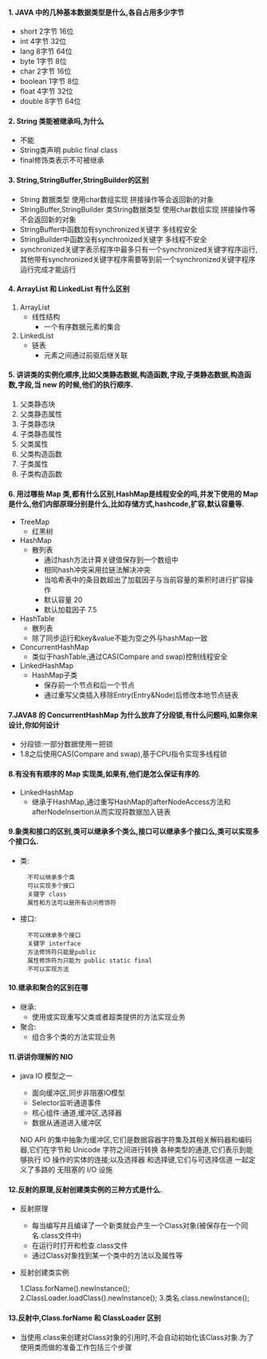 #### 1. JAVA 中的几种基本数据类型是什么,各自占用多少字节
* short   2字节 16位
* int     4字节 32位
* lang    8字节 64位
* byte    1字节  8位
* char    2字节 16位
* boolean 1字节  8位
* float   4字节 32位
* double  8字节 64位

#### 2. String 类能被继承吗,为什么
* 不能
* String类声明 public final class
* final修饰类表示不可被继承


#### 3. String,StringBuffer,StringBuilder的区别
* String 数据类型 使用char数组实现 拼接操作等会返回新的对象
* StringBuffer,StringBuilder 类String数据类型 使用char数组实现 拼接操作等不会返回新的对象
* StringBuffer中函数加有synchronized关键字 多线程安全
* StringBuilder中函数没有synchronized关键字 多线程不安全
* synchronized关键字表示程序中最多只有一个synchronized关键字程序运行,其他带有synchronized关键字程序需要等到前一个synchronized关键字程序运行完成才能运行

#### 4. ArrayList 和 LinkedList 有什么区别
1. ArrayList 
    * 线性结构
        * 一个有序数据元素的集合
2. LinkedList 
    * 链表 
        * 元素之间通过前驱后继关联

#### 5. 讲讲类的实例化顺序,比如父类静态数据,构造函数,字段,子类静态数据,构造函数,字段,当 new 的时候,他们的执行顺序.
1. 父类静态块
2. 父类静态属性
3. 子类静态块
4. 子类静态属性
5. 父类属性
5. 父类构造函数
6. 子类属性
7. 子类构造函数


#### 6. 用过哪些 Map 类,都有什么区别,HashMap是线程安全的吗,并发下使用的 Map 是什么,他们内部原理分别是什么,比如存储方式,hashcode,扩容,默认容量等.
* TreeMap
	* 红黑树
* HashMap
	* 散列表
		* 通过hash方法计算关键值保存到一个数组中
		* 相同hash冲突采用拉链法解决冲突
		* 当哈希表中的条目数超出了加载因子与当前容量的乘积时进行扩容操作
	    * 默认容量 20	
		* 默认加载因子 7.5
* HashTable
	* 散列表
	* 除了同步运行和key&value不能为空之外与hashMap一致
* ConcurrentHashMap
	* 类似于hashTable,通过CAS(Compare and swap)控制线程安全
* LinkedHashMap 
	* HashMap子类
		* 保存前一个节点和后一个节点
		* 通过重写父类插入移除Entry(Entry&Node)后修改本地节点链表

#### 7.JAVA8 的 ConcurrentHashMap 为什么放弃了分段锁,有什么问题吗,如果你来设计,你如何设计
* 分段锁:一部分数据使用一把锁
* 1.8之后使用CAS(Compare and swap),基于CPU指令实现多线程锁


#### 8.有没有有顺序的 Map 实现类,如果有,他们是怎么保证有序的.
* LinkedHashMap
	* 继承于HashMap,通过重写HashMap的afterNodeAccess方法和afterNodeInsertion从而实现将数据加入链表

#### 9.象类和接口的区别,类可以继承多个类么,接口可以继承多个接口么,类可以实现多个接口么.
* 类:


        不可以继承多个类
        可以实现多个接口
        关键字 class
        属性和方法可以是所有访问修饰符


* 接口:


	    不可以继承多个接口
	    关键字 interface
	    方法修饰符只能是public
	    属性修饰符为只能为 public static final
	    不可以实现方法

#### 10.继承和聚合的区别在哪
* 继承:
    * 使用或实现重写父类或者超类提供的方法实现业务
* 聚合:
	* 组合多个类的方法实现业务

#### 11.讲讲你理解的 NIO
* java IO 模型之一
    * 面向缓冲区,同步非阻塞IO模型
    * Selector监听通道事件
    * 核心组件:通道,缓冲区,选择器
    * 数据从通道进入缓冲区
    
    
    NIO API 的集中抽象为缓冲区,它们是数据容器字符集及其相关解码器和编码器,它们在字节和 Unicode 字符之间进行转换
    各种类型的通道,它们表示到能够执行 IO 操作的实体的连接;以及选择器 和选择键,它们与可选择信道 一起定义了多路的 无阻塞的 I/O 设施

		

#### 12.反射的原理,反射创建类实例的三种方式是什么.
* 反射原理
    * 每当编写并且编译了一个新类就会产生一个Class对象(被保存在一个同名.class文件中)
    * 在运行时打开和检查.class文件
    * 通过Class对象找到某一个类中的方法以及属性等

* 反射创建类实例



    1.Class.forName().newInstance();
    2.ClassLoader.loadClass().newInstance();
    3.类名.class.newInstance();
    
 #### 13.反射中,Class.forName 和 ClassLoader 区别
 * 当使用.class来创建对Class对象的引用时,不会自动初始化该Class对象.为了使用类而做的准备工作包括三个步骤